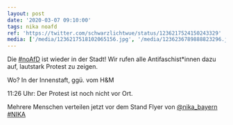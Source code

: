 ```yaml
---
layout: post
date: '2020-03-07 09:10:00'
tags: nika noafd
ref: 'https://twitter.com/schwarzlichtwue/status/1236217524150243329'
media: ['/media/1236217518102065156.jpg', '/media/1236236789888823296.jpg', '/media/1236240174612459520.jpg']
---
```

Die [#noAfD](/t/noafd) ist wieder in der Stadt! Wir rufen alle Antifaschist\*innen dazu auf, lautstark Protest zu zeigen.

Wo? In der Innenstaft, ggü. vom H&amp;M 

11:26 Uhr: Der Protest ist noch nicht vor Ort. 

Mehrere Menschen verteilen jetzt vor dem Stand Flyer von [@nika_bayern](https://twitter.com/nika_bayern) [#NIKA](/t/nika) 